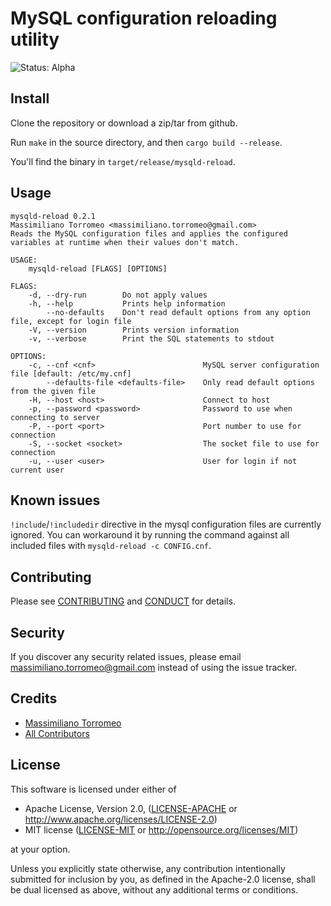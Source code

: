 # MySQL configuration reloading utility

![Status: Alpha](https://img.shields.io/badge/status-alpha-red.svg?longCache=true "Status: Alpha")

## Install

Clone the repository or download a zip/tar from github.

Run `make` in the source directory, and then `cargo build --release`.

You'll find the binary in `target/release/mysqld-reload`.

## Usage

```
mysqld-reload 0.2.1
Massimiliano Torromeo <massimiliano.torromeo@gmail.com>
Reads the MySQL configuration files and applies the configured variables at runtime when their values don't match.

USAGE:
    mysqld-reload [FLAGS] [OPTIONS]

FLAGS:
    -d, --dry-run        Do not apply values
    -h, --help           Prints help information
        --no-defaults    Don't read default options from any option file, except for login file
    -V, --version        Prints version information
    -v, --verbose        Print the SQL statements to stdout

OPTIONS:
    -c, --cnf <cnf>                        MySQL server configuration file [default: /etc/my.cnf]
        --defaults-file <defaults-file>    Only read default options from the given file
    -H, --host <host>                      Connect to host
    -p, --password <password>              Password to use when connecting to server
    -P, --port <port>                      Port number to use for connection
    -S, --socket <socket>                  The socket file to use for connection
    -u, --user <user>                      User for login if not current user
```

## Known issues

`!include`/`!includedir` directive in the mysql configuration files are currently ignored. You can workaround it by running the command against all included files with `mysqld-reload -c CONFIG.cnf`.

## Contributing

Please see [CONTRIBUTING](CONTRIBUTING.md) and [CONDUCT](CONDUCT.md) for details.

## Security

If you discover any security related issues, please email massimiliano.torromeo@gmail.com instead of using the issue tracker.

## Credits

- [Massimiliano Torromeo][link-author]
- [All Contributors][link-contributors]

## License

This software is licensed under either of

 * Apache License, Version 2.0, ([LICENSE-APACHE](LICENSE-APACHE) or
   http://www.apache.org/licenses/LICENSE-2.0)
 * MIT license ([LICENSE-MIT](LICENSE-MIT) or
   http://opensource.org/licenses/MIT)

at your option.

Unless you explicitly state otherwise, any contribution intentionally submitted
for inclusion by you, as defined in the Apache-2.0 license, shall be
dual licensed as above, without any additional terms or conditions.

[link-author]: https://github.com/mtorromeo
[link-contributors]: https://github.com/mtorromeo/mysqld-reload/graphs/contributors

